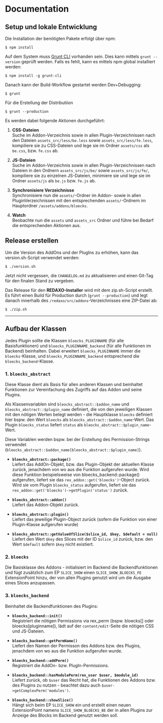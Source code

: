 # Documentation


## Setup und lokale Entwicklung

Die Installation der benötigten Pakete erfolgt über npm:

	$ npm install

Auf dem System muss [Grunt CLI](https://gruntjs.com/getting-started#installing-the-cli) vorhanden sein. Dies kann mittels `grunt --version` geprüft werden. Falls es fehlt, kann es mittels npm global installiert werden:

	$ npm install -g grunt-cli

Danach kann der Build-Workflow gestartet werden Dev+Debugging:

	$ grunt

Für die Erstellung der Distributiion
        
	$ grunt --production
	
Es werden dabei folgende Aktionen durchgeführt:

1. __CSS-Dateien__  
Suche im Addon-Verzeichnis sowie in allen Plugin-Verzeichnissen nach den Dateien `assets_src/less/be.less` sowie `assets_src/less/fe.less`, kompiliere sie zu CSS-Dateien und lege sie im Ordner `assets/css` als `be.css`, bzw. `fe.css` ab.

2. __JS-Dateien__  
Suche im Addon-Verzeichnis sowie in allen Plugin-Verzeichnissen nach Dateien in den Ordnern `assets_src/js/be/` sowie `assets_src/js/fe/`, kompiliere sie zu einzelnen JS-Dateien, minimiere sie und lege sie im Ordner `assets/js` als `be.js` bzw. `fe.js` ab.

3. __Synchronisiere Verzeichnisse__  
Synchronisiere nun die `assets/`-Ordner im Addon- sowie in allen PluginVerzeichnissen mit den entsprechenden `assets/`-Ordnern im Hauptordner `/assets/addons/bloecks`.

4. __Watch__  
Beobachte nun die `assets` und `assets_src` Ordner und führe bei Bedarf die entsprechenden Aktionen aus.


## Release erstellen

Um die Version des AddOns und der PlugIns zu erhöhen, kann das version.sh-Script verwendet werden:

	$ ./version.sh

Jetzt nicht vergessen, die `CHANGELOG.md` zu aktualisieren und einen Git-Tag für den finalen Stand zu vergeben.

Das Release für den __REDAXO-Installer__ wird mit dem zip.sh-Script erstellt. Es führt einen Build für Production durch (`grunt --production`) und legt danach innerhalb des `/redaxo/src/addons`-Verzeichnisses eine ZIP-Datei ab:

	$ ./zip.sh


-----


## Aufbau der Klassen

Jedes Plugin sollte die Klassen `bloecks_PLUGINNAME` (für alle Basisfunktionen) und `bloecks_PLUGINNAME_backend` (für alle Funktionen im Backend) beinhalten. Dabei erweitert `bloecks_PLUGINNAME` immer die `bloecks`-Klasse, und `bloecks_PLUGINNAME_backend` entsprechend die `bloecks_backend`-Klasse.

### 1. `bloecks_abstract`

Diese Klasse dient als Basis für allen anderen Klassen und beinhaltet Funktionen zur Vereinfachung des Zugriffs auf das Addon und seine Plugins.

Als Klassenvariablen sind `bleocks_abstract::$addon_name` und `bleocks_abstract::$plugin_name` definiert, die von den jeweiligen Klassen mit den nötigen Werten belegt werden - die Hauptklasse `bloecks` definiert hier bspw. den Wert `bloecks` als `bleocks_abstract::$addon_name`-Wert. Das Plugin `bloecks_status` liefert `status` als `bleocks_abstract::$plugin_name`-Wert.

Diese Variablen werden bspw. bei der Erstellung des Permission-Strings verwendet (`bleocks_abstract::$addon_name[bleocks_abstract::$plugin_name]`).

* __`bloecks_abstract::package()`__  
Liefert das AddOn-Objekt, bzw. das Plugin-Objekt der aktuellen Klasse zurück, jenachdem von wo aus die Funktion aufgerufen wurde. Wird diese Funktion beispielsweise von bloecks_backend::package() aufgerufen, liefert sie das `rex_addon::get('bloecks')`-Object zurück. Wird sie vom Plugin `bloecks_status` aufgerufen, liefert sie das `rex_addon::get('bloecks')->getPlugin('status')` zurück.

* __`bloecks_abstract::addon()`__  
Liefert das Addon-Objekt zurück.

* __`bloecks_abstract::plugin()`__  
Liefert das jeweilige Plugin-Object zurück (sofern die Funktion von einer Plugin-Klasse aufgerufen wurde)

* __`bloecks_abstract::getValueOfSlice($slice_id, $key, $default = null)`__  
Liefert den Wert `$key` des Slices mit der ID `$slice_id` zurück, bzw. den Wert `$default` sofern `$key` nicht existiert.

### 2. `bloecks`

Die Basisklasse des Addons - initialisiert im Backend die Backendfunktionen und fügt zusätzlich zum EP `SLICE_SHOW` einen `SLICE_SHOW_BLOECKS_FE` ExtensionPoint hinzu, der von allen Plugins genutzt wird um die Ausgabe eines Slices anzupassen.

### 3. `bloecks_backend`

Beinhaltet die Backendfunktionen des Plugins:

* __`bloecks_backend::init()`__  
Registriert die nötigen Permissions via rex_perm (bspw. bloecks[] oder bloecks[pluginname]),
lädt auf der `content/edit`-Seite die nötigen CSS und JS-Dateien.

* __`bloecks_backend::getPermName()`__  
Liefert den Namen der Permisson des Addons bzw. des Plugins, jenachdem von wo aus die Funktion aufgerufen wurde.

* __`bloecks_backend::addPerm()`__  
Registriert die AddOn- bzw. PlugIn-Permissions.

* __`bloecks_backend::hasModulePerm(rex_user $user, $module_id)`__  
Liefert zurück, ob `$user` das Recht hat, die Funktionen des Addons bzw. des Plugins zu nutzen - beachtet
dazu auch `$user->getComplexPerm('modules')`.

* __`bloecks_backend::showSlice()`__  
Hängt sich beim EP `SLICE_SHOW` ein und erstellt einen neuen ExtensionPoint namens `SLICE_SHOW_BLOECKS_BE`
der in allen Plugins zur Anzeige des Blocks im Backend genutzt werden soll.
